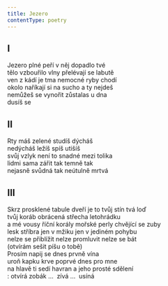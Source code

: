 ```yaml
---
title: Jezero
contentType: poetry
---
```


<section>

## I

Jezero plné peří v něj dopadlo tvé  
tělo vzbouřilo vlny přelévají se labutě  
ven z kádí je tma nemocné ryby chodí  
okolo naříkají si na sucho a ty nejdeš  
nemůžeš se vynořit zůstalas u dna  
dusíš se

</section>


<section>

## II

Rty máš zelené studíš dýcháš  
nedýcháš ležíš spíš utišíš  
svůj vzlyk není to snadné mezi tolika  
lidmi sama zářit tak temně tak  
nejasně svůdná tak neútulně mrtvá

</section>

<section>

## III

Skrz prosklené tabule dveří je to tvůj stín tvá loď  
tvůj koráb obrácená střecha letohrádku  
a mé vousy říční korály mořské perly chvějící se zuby  
lesk stříbra jen v mžiku jen v jediném pohybu  
nelze se přiblížit nelze promluvit nelze se bát  
(otvírám sešit píšu o tobě)  
Prosím napij se dnes prvně vína  
uroň kapku krve poprvé dnes pro mne  
na hlavě ti sedí havran a jeho prosté sdělení  
: otvírá zobák …  zívá …  usíná

</section>
